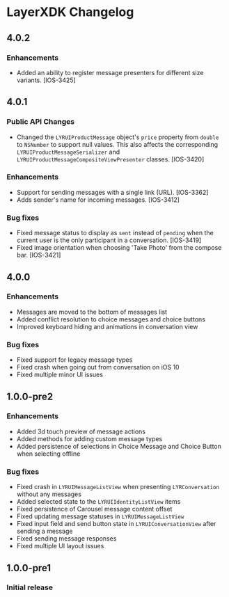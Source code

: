 # LayerXDK Changelog

## 4.0.2

### Enhancements

* Added an ability to register message presenters for different size variants. [IOS-3425]

## 4.0.1

### Public API Changes

* Changed the `LYRUIProductMessage` object's `price` property from `double` to `NSNumber` to support null values. This also affects the corresponding `LYRUIProductMessageSerializer` and `LYRUIProductMessageCompositeViewPresenter` classes. [IOS-3420]

### Enhancements

* Support for sending messages with a single link (URL). [IOS-3362]
* Adds sender's name for incoming messages. [IOS-3412]

### Bug fixes

* Fixed message status to display as `sent` instead of `pending` when the current user is the only participant in a conversation. [IOS-3419]
* Fixed image orientation when choosing 'Take Photo' from the compose bar. [IOS-3421]

## 4.0.0

### Enhancements

* Messages are moved to the bottom of messages list
* Added conflict resolution to choice messages and choice buttons
* Improved keyboard hiding and animations in conversation view

### Bug fixes

* Fixed support for legacy message types
* Fixed crash when going out from conversation on iOS 10
* Fixed multiple minor UI issues

## 1.0.0-pre2

### Enhancements

* Added 3d touch preview of message actions
* Added methods for adding custom message types
* Added persistence of selections in Choice Message and Choice Button when selecting offline

### Bug fixes

* Fixed crash in `LYRUIMessageListView` when presenting `LYRConversation` without any messages
* Added selected state to the `LYRUIIdentityListView` items
* Fixed persistence of Carousel message content offset
* Fixed updating message statuses in `LYRUIMessageListView`
* Fixed input field and send button state in `LYRUIConversationView` after sending a message
* Fixed sending message responses
* Fixed multiple UI layout issues

## 1.0.0-pre1

### Initial release
